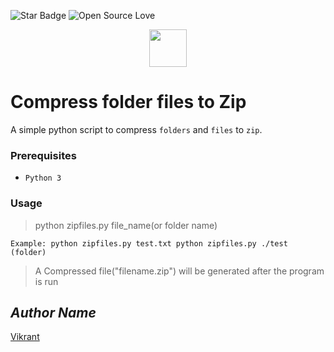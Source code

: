 <!--Please do not remove this part-->
![Star Badge](https://img.shields.io/static/v1?label=%F0%9F%8C%9F&message=If%20Useful&style=style=flat&color=BC4E99)
![Open Source Love](https://badges.frapsoft.com/os/v1/open-source.svg?v=103)

<div align="center">
  <img height="60" src="https://user-images.githubusercontent.com/85709371/153715486-5da59ace-7f32-4f79-a365-318102feed51.png">
</div>

# Compress folder files to Zip
A simple python script to compress `folders` and `files` to `zip`.

### Prerequisites
- `Python 3`

### Usage
> python zipfiles.py file_name(or folder name)
```python3
Example: python zipfiles.py test.txt python zipfiles.py ./test (folder)
```
> A Compressed file("filename.zip") will be generated after the program is run

## *Author Name*
[Vikrant](https://github.com/vikrant-v28)
